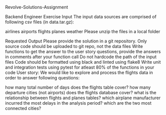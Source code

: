 Revolve-Solutions-Assignment

Backend Engineer Exercise
Input
The input data sources are comprised of following csv files (in data.tar.gz):

airlines
airports
flights
planes
weather
Please unzip the files in a local folder

Requested Output
Please provide the solution in a git repository. Only source code should be uploaded to git repo, not the data files
Write functions to get the answer to the user story questions, provide the answers in comments after your function call
Do not hardcode the path of the input files
Code should be formatted using black and linted using flake8
Write unit and integration tests using pytest for atleast 80% of the functions in your code
User story:
We would like to explore and process the flights data in order to answer following questions:

how many total number of days does the flights table cover?
how many departure cities (not airports) does the flights database cover?
what is the relationship between flights and planes tables?
which airplane manufacturer incurred the most delays in the analysis period?
which are the two most connected cities?
